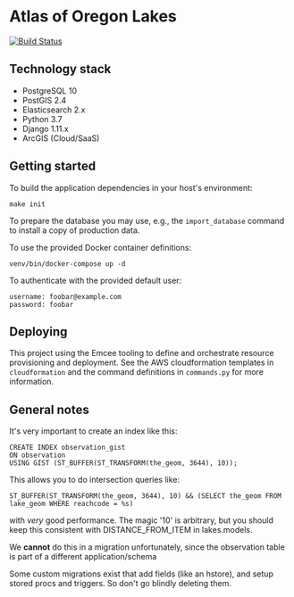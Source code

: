 # Atlas of Oregon Lakes

[![Build Status](https://travis-ci.org/PSU-OIT-ARC/aol.svg?branch=master)](https://travis-ci.org/PSU-OIT-ARC/aol)

## Technology stack

- PostgreSQL 10
- PostGIS 2.4
- Elasticsearch 2.x
- Python 3.7
- Django 1.11.x
- ArcGIS (Cloud/SaaS)

## Getting started

To build the application dependencies in your host's environment:

    make init

To prepare the database you may use, e.g., the `import_database` command to install a copy of production data.

To use the provided Docker container definitions:

    venv/bin/docker-compose up -d

To authenticate with the provided default user:

    username: foobar@example.com
    password: foobar

## Deploying

This project using the Emcee tooling to define and orchestrate resource provisioning and deployment.
See the AWS cloudformation templates in `cloudformation` and the command definitions in `commands.py`
for more information.

## General notes

It's very important to create an index like this:

    CREATE INDEX observation_gist
    ON observation
    USING GIST (ST_BUFFER(ST_TRANSFORM(the_geom, 3644), 10));

This allows you to do intersection queries like:

    ST_BUFFER(ST_TRANSFORM(the_geom, 3644), 10) && (SELECT the_geom FROM lake_geom WHERE reachcode = %s)

with *very* good performance. The magic '10' is arbitrary, but you should keep this consistent with
DISTANCE_FROM_ITEM in lakes.models.

We **cannot** do this in a migration unfortunately, since the observation table is part of a different application/schema

Some custom migrations exist that add fields (like an hstore), and setup stored procs and triggers. So don't go blindly deleting them.
